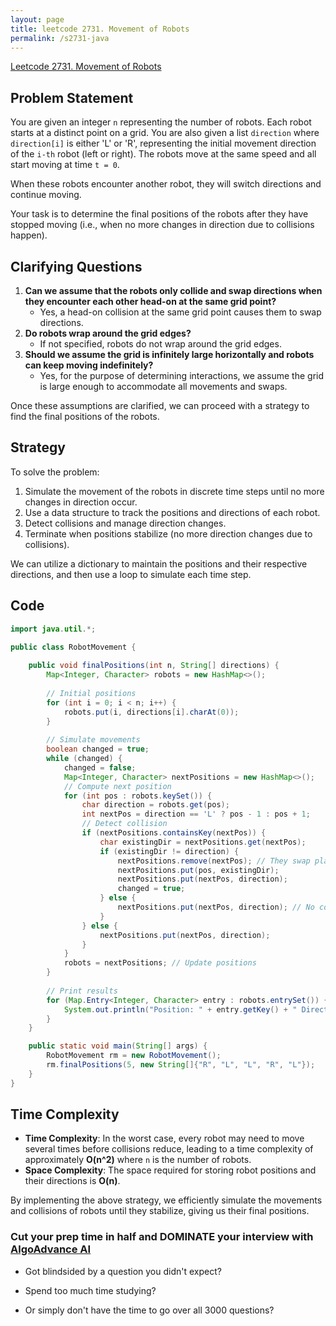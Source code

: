 ```yaml
---
layout: page
title: leetcode 2731. Movement of Robots
permalink: /s2731-java
---
```

[Leetcode 2731. Movement of Robots](https://algoadvance.github.io/algoadvance/l2731)
## Problem Statement
You are given an integer `n` representing the number of robots. Each robot starts at a distinct point on a grid. You are also given a list `direction` where `direction[i]` is either 'L' or 'R', representing the initial movement direction of the `i-th` robot (left or right). The robots move at the same speed and all start moving at time `t = 0`.

When these robots encounter another robot, they will switch directions and continue moving.

Your task is to determine the final positions of the robots after they have stopped moving (i.e., when no more changes in direction due to collisions happen).

## Clarifying Questions
1. **Can we assume that the robots only collide and swap directions when they encounter each other head-on at the same grid point?**
   - Yes, a head-on collision at the same grid point causes them to swap directions.
2. **Do robots wrap around the grid edges?**
   - If not specified, robots do not wrap around the grid edges.
3. **Should we assume the grid is infinitely large horizontally and robots can keep moving indefinitely?**
   - Yes, for the purpose of determining interactions, we assume the grid is large enough to accommodate all movements and swaps.

Once these assumptions are clarified, we can proceed with a strategy to find the final positions of the robots.

## Strategy
To solve the problem:
1. Simulate the movement of the robots in discrete time steps until no more changes in direction occur.
2. Use a data structure to track the positions and directions of each robot.
3. Detect collisions and manage direction changes.
4. Terminate when positions stabilize (no more direction changes due to collisions).

We can utilize a dictionary to maintain the positions and their respective directions, and then use a loop to simulate each time step.

## Code

```java
import java.util.*;

public class RobotMovement {
    
    public void finalPositions(int n, String[] directions) {
        Map<Integer, Character> robots = new HashMap<>();
        
        // Initial positions
        for (int i = 0; i < n; i++) {
            robots.put(i, directions[i].charAt(0));
        }
        
        // Simulate movements
        boolean changed = true;
        while (changed) {
            changed = false;
            Map<Integer, Character> nextPositions = new HashMap<>();
            // Compute next position
            for (int pos : robots.keySet()) {
                char direction = robots.get(pos);
                int nextPos = direction == 'L' ? pos - 1 : pos + 1;
                // Detect collision
                if (nextPositions.containsKey(nextPos)) {
                    char existingDir = nextPositions.get(nextPos);
                    if (existingDir != direction) {
                        nextPositions.remove(nextPos); // They swap places
                        nextPositions.put(pos, existingDir);
                        nextPositions.put(nextPos, direction);
                        changed = true;
                    } else {
                        nextPositions.put(nextPos, direction); // No collision
                    }
                } else {
                    nextPositions.put(nextPos, direction);
                }
            }
            robots = nextPositions; // Update positions
        }
        
        // Print results
        for (Map.Entry<Integer, Character> entry : robots.entrySet()) {
            System.out.println("Position: " + entry.getKey() + " Direction: " + entry.getValue());
        }
    }

    public static void main(String[] args) {
        RobotMovement rm = new RobotMovement();
        rm.finalPositions(5, new String[]{"R", "L", "L", "R", "L"});
    }
}
```

## Time Complexity
- **Time Complexity**: In the worst case, every robot may need to move several times before collisions reduce, leading to a time complexity of approximately **O(n^2)** where `n` is the number of robots.
- **Space Complexity**: The space required for storing robot positions and their directions is **O(n)**.

By implementing the above strategy, we efficiently simulate the movements and collisions of robots until they stabilize, giving us their final positions.


### Cut your prep time in half and DOMINATE your interview with [AlgoAdvance AI](https://algoAdvance.com)

- Got blindsided by a question you didn't expect?

- Spend too much time studying?

- Or simply don't have the time to go over all 3000 questions?

